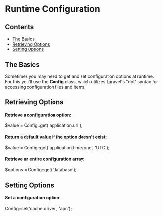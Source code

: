 # Runtime Configuration## Contents- [The Basics](#the-basics)- [Retrieving Options](#retrieving-options)- [Setting Options](#setting-options)<a name="the-basics"></a>## The BasicsSometimes you may need to get and set configuration options at runtime. For this you'll use the **Config** class, which utilizes Laravel's "dot" syntax for accessing configuration files and items.<a name="retrieving-options"></a>##  Retrieving Options#### Retrieve a configuration option:  $value = Config::get('application.url');#### Return a default value if the option doesn't exist:  $value = Config::get('application.timezone', 'UTC');#### Retrieve an entire configuration array:  $options = Config::get('database');<a name="setting-options"></a>## Setting Options#### Set a configuration option:  Config::set('cache.driver', 'apc');